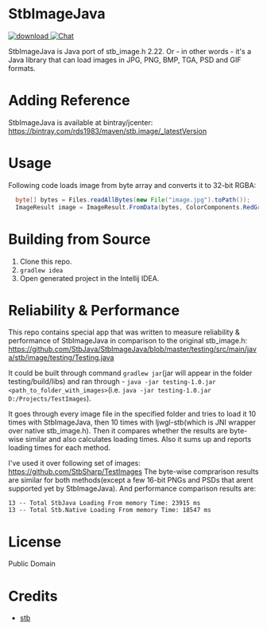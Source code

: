 # StbImageJava
[ ![download](https://api.bintray.com/packages/rds1983/maven/stb.image/images/download.svg) ](https://bintray.com/rds1983/maven/stb.image/_latestVersion) [![Chat](https://img.shields.io/discord/628186029488340992.svg)](https://discord.gg/ZeHxhCY)

StbImageJava is Java port of stb_image.h 2.22. Or - in other words - it's a Java library that can load images in JPG, PNG, BMP, TGA, PSD and GIF formats.

# Adding Reference
StbImageJava is available at bintray/jcenter: https://bintray.com/rds1983/maven/stb.image/_latestVersion

# Usage
Following code loads image from byte array and converts it to 32-bit RGBA:
```java
  byte[] bytes = Files.readAllBytes(new File("image.jpg").toPath());
  ImageResult image = ImageResult.FromData(bytes, ColorComponents.RedGreenBlueAlpha);
```

# Building from Source
1. Clone this repo.
2. `gradlew idea`
3. Open generated project in the Intellij IDEA.

# Reliability & Performance
This repo contains special app that was written to measure reliability & performance of StbImageJava in comparison to the original stb_image.h: https://github.com/StbJava/StbImageJava/blob/master/testing/src/main/java/stb/image/testing/Testing.java

It could be built through command `gradlew jar`(jar will appear in the folder testing/build/libs) and ran through - `java -jar testing-1.0.jar <path_to_folder_with_images>`(i.e. `java -jar testing-1.0.jar D:/Projects/TestImages`).

It goes through every image file in the specified folder and tries to load it 10 times with StbImageJava, then 10 times with ljwgl-stb(which is JNI wrapper over native stb_image.h). Then it compares whether the results are byte-wise similar and also calculates loading times. Also it sums up and reports loading times for each method.

I've used it over following set of images: https://github.com/StbSharp/TestImages
The byte-wise comprarison results are similar for both methods(except a few 16-bit PNGs and PSDs that arent supported yet by StbImageJava).
And performance comparison results are:
```
13 -- Total StbJava Loading From memory Time: 23915 ms
13 -- Total Stb.Native Loading From memory Time: 18547 ms
```

# License
Public Domain

# Credits
* [stb](https://github.com/nothings/stb)

